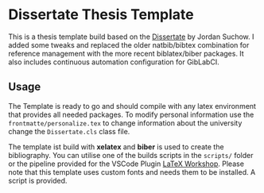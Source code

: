 # Dissertate Thesis Template

This is a thesis template build based on the [Dissertate](https://github.com/suchow/Dissertate) by
Jordan Suchow. I added some tweaks and replaced the older natbib/bibtex combination for reference
management with the more recent biblatex/biber packages. It also includes continuous automation
configuration for GibLabCI.

## Usage

The Template is ready to go and should compile with any latex environment that
provides all needed packages. To modify personal information use the
``frontmatte/personalize.tex`` to change information about the university change
the ``Dissertate.cls`` class file.

The template ist build with **xelatex** and **biber** is used to create the
bibliography. You can utilise one of the builds scripts in the ``scripts/``
folder or the pipeline provided for the VSCode Plugin [LaTeX Workshop](https://marketplace.visualstudio.com/items?itemName=James-Yu.latex-workshop).
Please note that this template uses custom fonts and needs them to be installed. A script is
provided.
